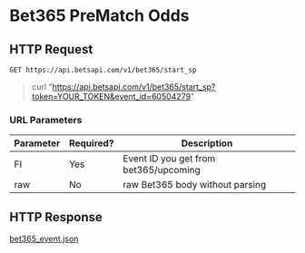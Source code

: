 # Bet365 PreMatch Odds

## HTTP Request

`GET https://api.betsapi.com/v1/bet365/start_sp`

> curl "https://api.betsapi.com/v1/bet365/start_sp?token=YOUR_TOKEN&event_id=60504279"

### URL Parameters

Parameter | Required? | Description
--------- | ------- | -----------
FI | Yes | Event ID you get from bet365/upcoming
raw | No | raw Bet365 body without parsing

## HTTP Response

<a href="../samples/bet365_event.json" target="_blank">bet365_event.json</a>
